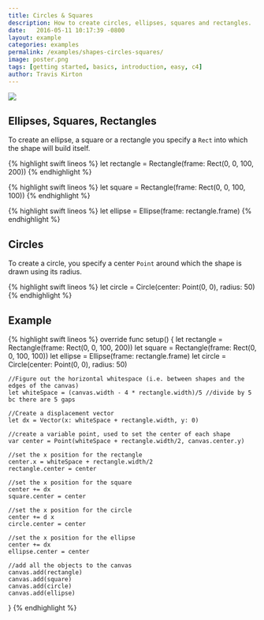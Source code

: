 ```yaml
---
title: Circles & Squares
description: How to create circles, ellipses, squares and rectangles.
date:   2016-05-11 10:17:39 -0800
layout: example
categories: examples
permalink: /examples/shapes-circles-squares/
image: poster.png
tags: [getting started, basics, introduction, easy, c4]
author: Travis Kirton
---
```

![](circles-squares.png)

## Ellipses, Squares, Rectangles
To create an ellipse, a square or a rectangle you specify a `Rect` into which the shape will build itself.

{% highlight swift lineos %}
let rectangle = Rectangle(frame: Rect(0, 0, 100, 200))
{% endhighlight %}

{% highlight swift lineos %}
let square = Rectangle(frame: Rect(0, 0, 100, 100))
{% endhighlight %}
 
{% highlight swift lineos %}
let ellipse = Ellipse(frame: rectangle.frame)
{% endhighlight %}

## Circles
To create a circle, you specify a center `Point` around which the shape is drawn using its radius.

{% highlight swift lineos %}
let circle = Circle(center: Point(0, 0), radius: 50)
{% endhighlight %}


## Example
{% highlight swift lineos %}
override func setup() {
    let rectangle = Rectangle(frame: Rect(0, 0, 100, 200))
    let square = Rectangle(frame: Rect(0, 0, 100, 100))
    let ellipse = Ellipse(frame: rectangle.frame)
    let circle = Circle(center: Point(0, 0), radius: 50)

    //Figure out the horizontal whitespace (i.e. between shapes and the edges of the canvas)
    let whiteSpace = (canvas.width - 4 * rectangle.width)/5 //divide by 5 bc there are 5 gaps

    //Create a displacement vector
    let dx = Vector(x: whiteSpace + rectangle.width, y: 0)

    //create a variable point, used to set the center of each shape
    var center = Point(whiteSpace + rectangle.width/2, canvas.center.y)

    //set the x position for the rectangle
    center.x = whiteSpace + rectangle.width/2
    rectangle.center = center

    //set the x position for the square
    center += dx
    square.center = center

    //set the x position for the circle
    center += d x
    circle.center = center

    //set the x position for the ellipse
    center += dx
    ellipse.center = center

    //add all the objects to the canvas
    canvas.add(rectangle)
    canvas.add(square)
    canvas.add(circle)
    canvas.add(ellipse)
}
{% endhighlight %}
